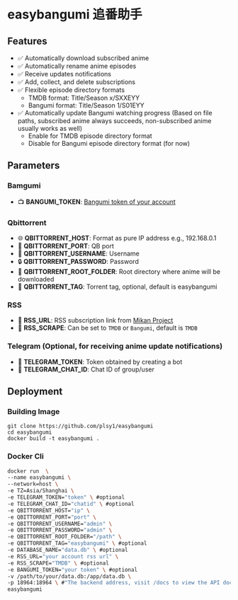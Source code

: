 # easybangumi 追番助手

## Features

- ✅ Automatically download subscribed anime
- ✅ Automatically rename anime episodes
- ✅ Receive updates notifications
- ✅ Add, collect, and delete subscriptions
- ✅ Flexible episode directory formats
  - TMDB format: Title/Season x/SXXEYY
  - Bangumi format: Title/Season 1/S01EYY
- ✅ Automatically update Bangumi watching progress (Based on file paths, subscribed anime always succeeds, non-subscribed anime usually works as well)
  - Enable for TMDB episode directory format
  - Disable for Bangumi episode directory format (for now)

## Parameters

### Bamgumi

- 📺 **BANGUMI_TOKEN**: [Bangumi token of your account](https://next.bgm.tv/demo/access-token)

### Qbittorrent

- 🌐 **QBITTORRENT_HOST**: Format as pure IP address e.g., 192.168.0.1
- 🔌 **QBITTORRENT_PORT**: QB port
- 👤 **QBITTORRENT_USERNAME**: Username
- 🔒 **QBITTORRENT_PASSWORD**: Password
- 📁 **QBITTORRENT_ROOT_FOLDER**: Root directory where anime will be downloaded
- 🔖 **QBITTORRENT_TAG**: Torrent tag, optional, default is easybangumi

### RSS

- 📡 **RSS_URL**: RSS subscription link from [Mikan Project](https://mikanani.me/home/mybangumi)
- 🔄 **RSS_SCRAPE**: Can be set to `TMDB` or `Bangumi`, default is `TMDB`

### Telegram (Optional, for receiving anime update notifications)

- 🤖 **TELEGRAM_TOKEN**: Token obtained by creating a bot
- 💬 **TELEGRAM_CHAT_ID**: Chat ID of group/user

## Deployment

### Building Image

```shell
git clone https://github.com/plsy1/easybangumi
cd easybangumi
docker build -t easybangumi .
```

### Docker Cli
```bash
docker run  \
--name easybangumi \
--network=host \
-e TZ=Asia/Shanghai \
-e TELEGRAM_TOKEN="token" \ #optional
-e TELEGRAM_CHAT_ID="chatid" \ #optional
-e QBITTORRENT_HOST="ip" \
-e QBITTORRENT_PORT="port" \
-e QBITTORRENT_USERNAME="admin" \
-e QBITTORRENT_PASSWORD="admin" \
-e QBITTORRENT_ROOT_FOLDER="/path" \
-e QBITTORRENT_TAG="easybangumi" \ #optional
-e DATABASE_NAME="data.db" \ #optional
-e RSS_URL="your account rss url" \
-e RSS_SCRAPE="TMDB" \ #optional
-e BANGUMI_TOKEN="your token" \ #optional
-v /path/to/your/data.db:/app/data.db \
-p 18964:18964 \ #"The backend address, visit /docs to view the API documentation."
easybangumi
```

